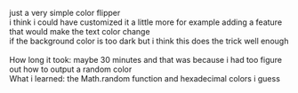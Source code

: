 just a very simple color flipper<br>
i think i could have customized it a little more for example adding a feature that would make the text color change<br>
if the background color is too dark but i think this does the trick well enough<br><br>
How long it took: maybe 30 minutes and that was because i had too figure out how to output a random color<br>
What i learned: the Math.random function and hexadecimal colors i guess
